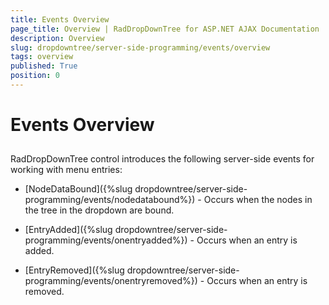 ```yaml
---
title: Events Overview
page_title: Overview | RadDropDownTree for ASP.NET AJAX Documentation
description: Overview
slug: dropdowntree/server-side-programming/events/overview
tags: overview
published: True
position: 0
---
```


# Events Overview



## 

RadDropDownTree control introduces the following server-side events for working with menu entries:

* [NodeDataBound]({%slug dropdowntree/server-side-programming/events/nodedatabound%}) - Occurs when the nodes in the tree in the dropdown are bound.

* [EntryAdded]({%slug dropdowntree/server-side-programming/events/onentryadded%}) - Occurs when an entry is added.

* [EntryRemoved]({%slug dropdowntree/server-side-programming/events/onentryremoved%}) - Occurs when an entry is removed.
